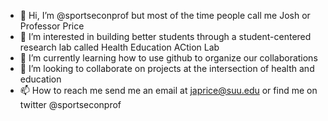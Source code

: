 - 👋 Hi, I’m @sportseconprof but most of the time people call me Josh or Professor Price
- 👀 I’m interested in building better students through a student-centered research lab called Health Education ACtion Lab
- 🌱 I’m currently learning how to use github to organize our collaborations
- 💞️ I’m looking to collaborate on projects at the intersection of health and education
- 📫 How to reach me send me an email at japrice@suu.edu or find me on twitter @sportseconprof

<!---
sportseconprof/sportseconprof is a ✨ special ✨ repository because its `README.md` (this file) appears on your GitHub profile.
You can click the Preview link to take a look at your changes.
--->
